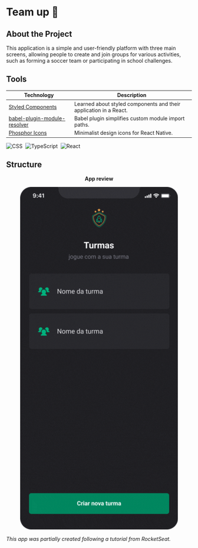 # Team up 🤳

## About the Project

This application is a simple and user-friendly platform with three main screens, allowing people to create and join groups for various activities, such as forming a soccer team or participating in school challenges.


## Tools
  
| Technology                                                                              | Description                                                                                     |
| --------------------------------------------------------------------------------------- | ----------------------------------------------------------------------------------------------- |
| [Styled Components](https://styled-components.com/)                                     | Learned about styled components and their application in a React.                               |
| [babel-plugin-module-resolver](https://github.com/tleunen/babel-plugin-module-resolver) | Babel plugin simplifies custom module import paths.                                             |
| [Phosphor Icons](https://github.com/duongdev/phosphor-react-native) | Minimalist design icons for React Native.                                                                           |

![CSS](https://img.shields.io/badge/-CSS-0D1117?style=flat&logo=CSS3&logoColor=1572B6)&nbsp;
![TypeScript](https://img.shields.io/badge/-TypeScript-0D1117?style=flat&logo=typescript)&nbsp;
![React](https://img.shields.io/badge/-React-0D1117?style=flat&logo=react)&nbsp;

## Structure

<p align="center">
  <strong>App review</strong>
</p>

<p align="center">
  <img src="https://raw.githubusercontent.com/rodrigo-devv/teamup/master/src/Outro/apppreview.gif" alt="Exemplo de GIF">
</p>


*This app was partially created following a tutorial from RocketSeat.*
